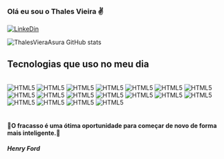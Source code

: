 ### Olá eu sou o Thales Vieira ✌️

[![LinkeDin](https://img.shields.io/badge/LinkedIn-0077B5?style=for-the-badge&logo=linkedin&logoColor=white)](https://www.linkedin.com/in/thales-barbosa-da-silva-vieira-a5b5b1150/)

![ThalesVieraAsura GitHub stats](https://github-readme-stats.vercel.app/api?username=ThalesVieraAsura&show_icons=true&theme=tokyonight)

## Tecnologias que uso no meu dia

<div style="display: inline_block"><br/>
    <img aling="center" alt="HTML5" src="https://img.shields.io/badge/HTML5-E34F26?style=for-the-badge&logo=html5&logoColor=white"/>
    <img aling="center" alt="HTML5" src="https://img.shields.io/badge/CSS3-1572B6?style=for-the-badge&logo=css3&logoColor=white"/>
    <img aling="center" alt="HTML5" src="https://img.shields.io/badge/Bootstrap-563D7C?style=for-the-badge&logo=bootstrap&logoColor=white"/>
    <img aling="center" alt="HTML5" src="https://img.shields.io/badge/jQuery-0769AD?style=for-the-badge&logo=jquery&logoColor=white"/>
    <img aling="center" alt="HTML5" src="https://img.shields.io/badge/JavaScript-323330?style=for-the-badge&logo=javascript&logoColor=F7DF1E"/>
    <img aling="center" alt="HTML5" src="https://img.shields.io/badge/AngularJS-E23237?style=for-the-badge&logo=angularjs&logoColor=white"/>
    <img aling="center" alt="HTML5" src="https://img.shields.io/badge/Node.js-43853D?style=for-the-badge&logo=node.js&logoColor=white"/>
    <img aling="center" alt="HTML5" src="https://img.shields.io/badge/Android-3DDC84?style=for-the-badge&logo=android&logoColor=white"/>
    <img aling="center" alt="HTML5" src="https://img.shields.io/badge/Kotlin-0095D5?&style=for-the-badge&logo=kotlin&logoColor=white"/>
    <img aling="center" alt="HTML5" src="https://img.shields.io/badge/React_Native-20232A?style=for-the-badge&logo=react&logoColor=61DAFB"/>
    <img aling="center" alt="HTML5" src="https://img.shields.io/badge/Python-14354C?style=for-the-badge&logo=python&logoColor=white"/>
    <img aling="center" alt="HTML5" src="https://img.shields.io/badge/C%2B%2B-00599C?style=for-the-badge&logo=c%2B%2B&logoColor=white"/>
    <img aling="center" alt="HTML5" src="https://img.shields.io/badge/Java-ED8B00?style=for-the-badge&logo=java&logoColor=white"/>
    <img aling="center" alt="HTML5" src="https://img.shields.io/badge/PHP-777BB4?style=for-the-badge&logo=php&logoColor=white"/>
    <img aling="center" alt="HTML5" src="https://img.shields.io/badge/MySQL-00000F?style=for-the-badge&logo=mysql&logoColor=white"/>
    <img aling="center" alt="HTML5" src="https://img.shields.io/badge/PostgreSQL-316192?style=for-the-badge&logo=postgresql&logoColor=white"/>
    <img aling="center" alt="HTML5" src="https://img.shields.io/badge/SQLite-07405E?style=for-the-badge&logo=sqlite&logoColor=white"/>
    <img aling="center" alt="HTML5" src="https://img.shields.io/badge/Adobe%20XD-470137?style=for-the-badge&logo=Adobe%20XD&logoColor=#FF61F6"/>
</div><br/>

#### 💭O fracasso é uma ótima oportunidade para começar de novo de forma mais inteligente.💭
##### Henry Ford
